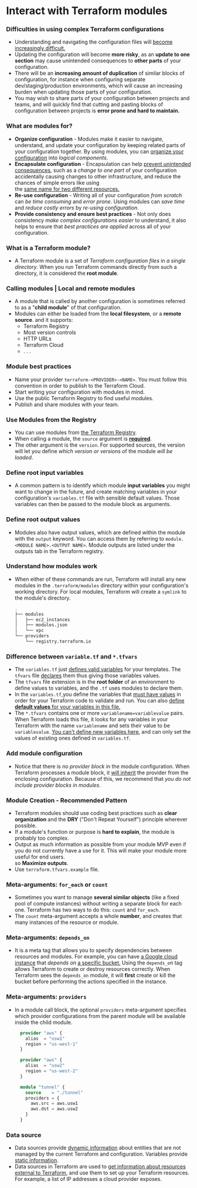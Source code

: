 # Interact with Terraform modules


### Difficulties in using complex Terraform configurations

- Understanding and navigating the configuration files will <ins>become increasingly difficult.</ins>
- Updating the configuration will become **more risky**, as an **update to one section** may cause unintended consequences to **other parts** of your configuration.
- There will be an **increasing amount of duplication** of similar blocks of configuration, for instance when configuring separate<br> dev/staging/production environments, which will cause an increasing burden when updating those parts of your configuration.
- You may wish to share parts of your configuration between projects and teams, and will quickly find that cutting and pasting blocks of configuration between projects is **error prone and hard to maintain.**

### What are modules for?

- **Organize configuration** - Modules make it easier to navigate, understand, and update your configuration by keeping related parts of your configuration together. By using modules, you can <ins>organize your configuration</ins> into *logical components*.
- **Encapsulate configuration** - Encapsulation can help <ins>prevent unintended consequences</ins>, such as a *change to one part* of your configuration accidentally causing changes to other infrastructure, and reduce the chances of simple errors like using<br> the <ins>same name for two different resources.</ins>
- **Re-use configuration** - Writing all of your configuration *from scratch* can *be time consuming* and *error prone*. Using modules can *save time* and *reduce costly errors* by *re-using configuration*.
- **Provide consistency and ensure best practices** -  Not only does consistency *make complex configurations easier* to understand, it also helps to ensure that *best practices are applied* across all of your configuration.

### What is a Terraform module?

- A Terraform module is a set of *Terraform configuration files* in *a single directory*. When you run Terraform commands directly from such a directory, it is considered the **root module**.

### Calling modules | Local and remote modules

- A module that is called by another configuration is sometimes referred to as a "**child module**" of that configuration.
- Modules can either be loaded from the **local filesystem**, or a **remote source**. and it supports:
  - Terraform Registry
  - Most version controls
  - HTTP URLs
  - Terraform Cloud
  - . . .

### Module best practices

- Name your provider `terraform-<PROVIDER>-<NAME>`. You must follow this convention in order to publish to the Terraform Cloud.
- Start writing your configuration with modules in mind.
- Use the public Terraform Registry to find useful modules.
- Publish and share modules with your team.

### Use Modules from the Registry

- You can use modules from [the Terraform Registry](https://registry.terraform.io/).
- When calling a module, the `source` argument is <ins>**required**</ins>.
- The other argument is the `version`. For supported sources, the version will let you define *which version or versions* of the module *will be loaded*.

### Define root input variables

- A common pattern is to identify which module **input variables** you might want to change in the future, and create matching variables in your configuration's `variables.tf` file with sensible default values. Those variables can then be passed to the module block as arguments.


### Define root output values

- Modules also have output values, which are defined within the module with the `output` keyword. You can access them by referring to `module.<MODULE NAME>.<OUTPUT NAME>`. Module outputs are listed under the outputs tab in the Terraform registry.

###  Understand how modules work

- When either of these commands are run, Terraform will install any new modules in the `.terraform/modules` directory within your configuration's working directory. For local modules, Terraform will create a `symlink` to the module's directory.

    ```sh
    .
    ├── modules
    │   ├── ec2_instances
    │   ├── modules.json
    │   └── vpc
    └── providers
        └── registry.terraform.io
    ```
### Difference between `variable.tf` and `*.tfvars`

- The `variables.tf` just <ins>defines valid variables</ins> for your templates. The `tfvars` file <ins>declares</ins> them thus giving those variables values.
- The `tfvars` file extension is in the **root folder** of an environment to define values to variables, and the `.tf` uses modules to declare them.
- In the `variables.tf`,you define the variables that <ins>must have values</ins> in order for your Terraform code to validate and run. You can also <ins>define **default values** for your variables in this file.</ins>
- The `*.tfvars` contains one or more `variablename=variablevalue` pairs. When Terraform loads this file, it looks for any variables in your Terraform with the name `variablename` and sets their value to be `variablevalue`. <ins>You can't define new variables here</ins>, and can only set the values of existing ones defined in `variables.tf`.

### Add module configuration

- Notice that there is *no provider block* in the module configuration. When Terraform processes a module block, it <ins>will inherit</ins> the provider from the enclosing configuration. Because of this, we recommend that *you do not include provider blocks in modules*.

### Module Creation - Recommended Pattern

-  Terraform modules should use coding best practices such as **clear organization** and the **DRY** ("Don't Repeat Yourself") principle wherever possible.
-  If a module's function or purpose is **hard to explain**, the module is probably too complex.
-  Output as much information as possible from your module MVP even if you do not currently have a use for it. This will make your module more useful for end users.<br> so **Maximize outputs**.
-  Use `terraform.tfvars.example` file.

### Meta-arguments: `for_each` or `count`

-  Sometimes you want to manage **several similar objects** (like a fixed pool of compute instances) without writing a separate block for each one. Terraform has two ways to do this: `count` and `for_each`.
-  The `count` meta-argument accepts a whole **number**, and creates that many instances of the resource or module. 

### Meta-arguments: `depends_on`

- It is a meta tag that allows you to specify dependencies between resources and modules. For example, you can have <ins>a Google cloud instance</ins> that *depends on* <ins>a specific bucket.</ins> Using the `depends_o`n tag allows Terraform to create or destroy resources correctly. When Terraform sees the `depends_on` module, it will **first** create or kill the bucket before performing the actions specified in the instance.

### Meta-arguments: `providers`

- In a module call block, the optional `providers` meta-argument specifies which provider configurations from the parent module will be available inside the child module.
  ```tf
    provider "aws" {
      alias  = "usw1"
      region = "us-west-1"
    }

    provider "aws" {
      alias  = "usw2"
      region = "us-west-2"
    }

    module "tunnel" {
      source    = "./tunnel"
      providers = {
        aws.src = aws.usw1
        aws.dst = aws.usw2
      }
    }
  ```

### Data source

- Data sources provide <ins>dynamic information</ins> about entities that are not managed by the current Terraform and configuration. Variables provide <ins>static information</ins>.
- Data sources in Terraform are used to <ins>get information about resources external to Terraform</ins>, and use them to set up your Terraform resources. For example, a list of IP addresses a cloud provider exposes.
